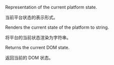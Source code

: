 Representation of the current platform state.

当前平台状态的表示形式。

Renders the current state of the platform to string.

将平台的当前状态渲染为字符串。

Returns the current DOM state.

返回当前的 DOM 状态。